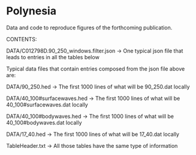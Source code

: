 # Polynesia

Data and code to reproduce figures of the forthcoming publication.

CONTENTS:

DATA/C012798D.90_250_windows.filter.json
-> One typical json file that leads to entries in all the tables below

Typical data files that contain entries composed from the json file above are:

DATA/90_250.hed
-> The first 1000 lines of what will be 90_250.dat locally

DATA/40_100#surfacewaves.hed
-> The first 1000 lines of what will be 40_100#surfacewaves.dat locally

DATA/40_100#bodywaves.hed
-> The first 1000 lines of what will be 40_100#bodywaves.dat locally

DATA/17_40.hed
-> The first 1000 lines of what will be 17_40.dat locally


TableHeader.txt
-> All those tables have the same type of information




